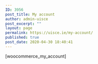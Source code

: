 ```yaml
---
ID: 3956
post_title: My account
author: admin-uisce
post_excerpt: ""
layout: page
permalink: https://uisce.ie/my-account/
published: true
post_date: 2020-04-30 18:40:41
---
```

<!-- wp:shortcode -->[woocommerce_my_account]<!-- /wp:shortcode -->